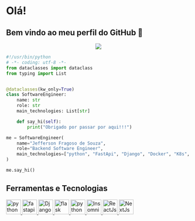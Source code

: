 # Olá!
## Bem vindo ao meu perfil do GitHub 👋

<p align="center">
  <a href="https://www.linkedin.com/in/jeffersonfragoso/" target="_blank">
    <img src="https://img.shields.io/badge/linkedin-%230077B5.svg?&amp;style=for-the-badge&amp;logo=linkedin&amp;logoColor=white" style="max-width:100%;">
  </a>
</p>


```python
#!/usr/bin/python
# -*- coding: utf-8 -*-
from dataclasses import dataclass
from typing import List


@dataclasses(kw_only=True)
class SoftwareEngineer:
    name: str
    role: str
    main_technologies: List[str]

    def say_hi(self):
        print("Obrigado por passar por aqui!!!")

me = SoftwareEngineer(
    name="Jefferson Fragoso de Souza",
    role="Backend Software Engineer",
    main_technologies=["python", "FastApi", "Django", "Docker", "K8s", "AWS"],
)

me.say_hi()

```

## Ferramentas e Tecnologias

<p align="left"> 
    <a href="https://www.python.org/" target="_blank"> <img src="https://cdn.worldvectorlogo.com/logos/python-5.svg" alt="python"  width="40" height="40"/> </a>    
    <a href="https://fastapi.tiangolo.com/" target="_blank"> <img src="https://cdn.worldvectorlogo.com/logos/fastapi.svg" alt="fastapi" width="40" height="40"/> </a>
    <a href="https://www.djangoproject.com/" target="_blank"> <img src="https://cdn.worldvectorlogo.com/logos/django.svg" alt="Django"  width="40" height="40"/>  </a>
    <a href="https://flask.palletsprojects.com/en/2.0.x/" target="_blank"> <img src="https://cdn.worldvectorlogo.com/logos/flask.svg" alt="flask" width="40" height="40"/> </a> 
    <a href="https://us-east-2.console.aws.amazon.com/ec2/v2/home?region=us-east-2#Instances:" target="_blank"> <img src="https://cdn.worldvectorlogo.com/logos/aws-2.svg" alt="python"  width="40" height="40"/>  </a>
<!--     <a href="https://developer.mozilla.org/en-US/docs/Web/JavaScript" target="_blank"> <img src="https://raw.githubusercontent.com/devicons/devicon/master/icons/javascript/javascript-original.svg" alt="javascript" width="40" height="40"/>  </a> -->
<!--     <a href="https://www.linux.org/" target="_blank"> <img src="https://raw.githubusercontent.com/devicons/devicon/master/icons/linux/linux-original.svg" alt="linux" width="40" height="40"/> </a> -->
<!--     <a href="https://www.postgresql.org" target="_blank"> <img src="https://raw.githubusercontent.com/devicons/devicon/master/icons/postgresql/postgresql-original-wordmark.svg" alt="postgresql" width="40" height="40"/>  </a> -->
    <a href="https://insomnia.rest/" target="_blank"> <img src="https://logowik.com/content/uploads/images/insomnia2202.jpg" alt="Insomnia" width="40" height="40"/>  </a>
    <a href="https://react.dev" target="_blank"> <img src="https://cdn.worldvectorlogo.com/logos/react-1.svg" alt="ReactJs" width="40" height="40"/>  </a>
    <a href="https://nextjs.org/" target="_blank"> <img src="https://cdn.worldvectorlogo.com/logos/next-js.svg" alt="NextJs" width="40" height="40"/>  </a>
</p>


